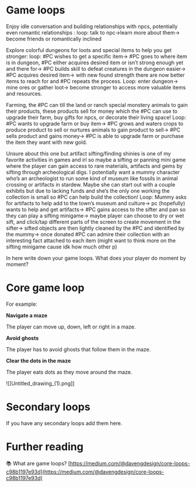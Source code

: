# Game loops

Enjoy idle conversation and building relationships with npcs, potentially even romantic relationships : loop: talk to npc->learn more about them-> become friends or romantically inclined 

Explore colorful dungeons for loots and special items to help you get stronger: loop: #PC  wishes to get a specific item-> #PC goes to where item is in dungeon, #PC either acquires desired item or isn’t strong enough yet and there for-> #PC builds skill to defeat creatures in the dungeon easier-> #PC acquires desired item-> with new found strength there are now better items to reach for and #PC repeats the process. Loop: enter dungeon-> mine ores or gather loot-> become stronger to access more valuable items and resources.

Farming, the #PC can till the land or ranch special monstery animals to gain their products, these products sell for money which the #PC can use to upgrade their farm, buy gifts for npcs, or decorate their living space! Loop: #PC wants to upgrade farm or buy item-> #PC grows and waters crops to produce product to sell or nurtures animals to gain product to sell-> #PC sells product and gains money-> #PC is able to upgrade farm or purchase the item they want with new gold.

Unsure about this one but artifact sifting/finding shinies is one of my favorite activities in games and irl so maybe a sifting or panning mini game where the player can gain access to rare materials, artifacts and gems by sifting through archeological digs. I potentially want a mummy character who’s an archeologist to run some kind of museum like fossils in animal crossing or artifacts in stardew. Maybe she can start out with a couple exhibits but due to lacking funds and she’s the only one working the collection is small so #PC can help build the collection! Loop: Mummy asks for artifacts to help add to the town’s museum and culture-> pc (hopefully) wants to help and get artifacts-> #PC gains access to the sifter and pan so they can play a sifting minigame-> maybe player can choose to dry or wet sift, and click/tap different parts of the screen to create movement in the sifter-> sifted objects are then lightly cleaned by the #PC and identified by the mummy-> once donated #PC can admire their collection with an interesting fact attached to each item (might want to think more on the sifting minigame cause idk how much other p)


In here write down your game loops. What does your player do moment by moment?

# Core game loop

For example:

**Navigate a maze**

The player can move up, down, left or right in a maze.

**Avoid ghosts**

The player has to avoid ghosts that follow them in the maze.

**Clear the dots in the maze**

The player eats dots as they move around the maze.

![[Untitled_drawing_(1).png]]

# Secondary loops

If you have any secondary loops add them here.

# Further reading


📚 What are game loops?
[https://medium.com/@davengdesign/core-loops-c98b1197e93d](https://medium.com/@davengdesign/core-loops-c98b1197e93d)

